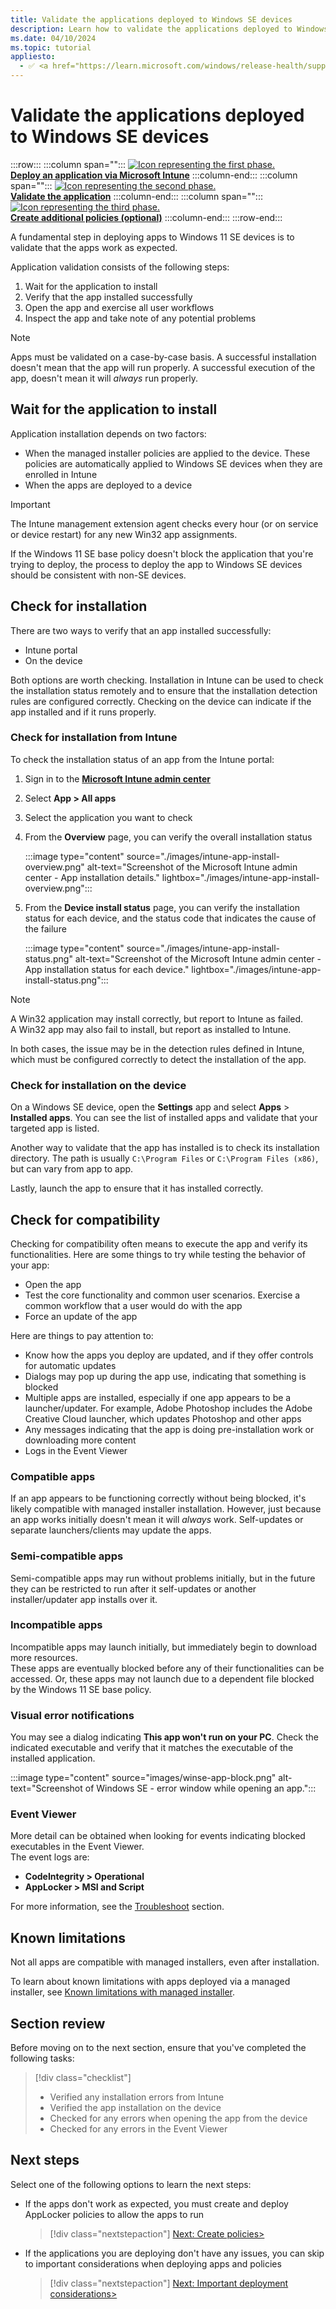 ```yaml
---
title: Validate the applications deployed to Windows SE devices
description: Learn how to validate the applications deployed to Windows SE devices via Intune.
ms.date: 04/10/2024
ms.topic: tutorial
appliesto:
  - ✅ <a href="https://learn.microsoft.com/windows/release-health/supported-versions-windows-client" target="_blank">Windows 11 SE, version 22H2 and later</a>
---
```


# Validate the applications deployed to Windows SE devices

:::row:::
   :::column span="":::
    <a href="deploy-apps.md"><img src="images/phase-1-off.svg" alt="Icon representing the first phase."/></a><br>
    [**Deploy an application via Microsoft Intune**](deploy-apps.md)
   :::column-end:::
   :::column span="":::
    <a href="validate-apps.md"><img src="images/phase-2-on.svg" alt="Icon representing the second phase."/></a><br>
    [**Validate the application**](validate-apps.md)
   :::column-end:::
   :::column span="":::
    <a href="create-policies.md"><img src="images/phase-3-off.svg" alt="Icon representing the third phase."/></a><br>
    [**Create additional policies (optional)**](create-policies.md)
   :::column-end:::
:::row-end:::

A fundamental step in deploying apps to Windows 11 SE devices is to validate that the apps work as expected.

Application validation consists of the following steps:

1. Wait for the application to install
1. Verify that the app installed successfully
1. Open the app and exercise all user workflows
1. Inspect the app and take note of any potential problems

> [!NOTE]
> Apps must be validated on a case-by-case basis. A successful installation doesn't mean that the app will run properly. A successful execution of the app, doesn't mean it will *always* run properly.

## Wait for the application to install

Application installation depends on two factors:

- When the managed installer policies are applied to the device. These policies are automatically applied to Windows SE devices when they are enrolled in Intune
- When the apps are deployed to a device

> [!IMPORTANT]
> The Intune management extension agent checks every hour (or on service or device restart) for any new Win32 app assignments.

If the Windows 11 SE base policy doesn't block the application that you're trying to deploy, the process to deploy the app to Windows SE devices should be consistent with non-SE devices.

## Check for installation

There are two ways to verify that an app installed successfully:

- Intune portal
- On the device

Both options are worth checking. Installation in Intune can be used to check the installation status remotely and to ensure that the installation detection rules are configured correctly. Checking on the device can indicate if the app  installed and if it runs properly.

### Check for installation from Intune

To check the installation status of an app from the Intune portal:

1. Sign in to the <a href="https://intune.microsoft.com/" target="_blank"><b>Microsoft Intune admin center</b></a>
1. Select **App > All apps**
1. Select the application you want to check
1. From the **Overview** page, you can verify the overall installation status

    :::image type="content" source="./images/intune-app-install-overview.png" alt-text="Screenshot of the Microsoft Intune admin center - App installation details." lightbox="./images/intune-app-install-overview.png":::

1. From the **Device install status** page, you can verify the installation status for each device, and the status code that indicates the cause of the failure

    :::image type="content" source="./images/intune-app-install-status.png" alt-text="Screenshot of the Microsoft Intune admin center - App installation status for each device." lightbox="./images/intune-app-install-status.png":::

> [!NOTE]
> A Win32 application may install correctly, but report to Intune as failed.\
> A Win32 app may also fail to install, but report as installed to Intune.
>
> In both cases, the issue may be in the detection rules defined in Intune, which must be configured correctly to detect the installation of the app.

### Check for installation on the device

On a Windows SE device, open the **Settings** app and select **Apps** > **Installed apps**. You can see the list of installed apps and validate that your targeted app is listed.

Another way to validate that the app has installed is to check its installation directory. The path is usually `C:\Program Files` or `C:\Program Files (x86)`, but can vary from app to app.

Lastly, launch the app to ensure that it has installed correctly.

## Check for compatibility

Checking for compatibility often means to execute the app and verify its functionalities. Here are some things to try while testing the behavior of your app:

- Open the app
- Test the core functionality and common user scenarios. Exercise a common workflow that a user would do with the app
- Force an update of the app

Here are things to pay attention to:

- Know how the apps you deploy are updated, and if they offer controls for automatic updates
- Dialogs may pop up during the app use, indicating that something is blocked
- Multiple apps are installed, especially if one app appears to be a launcher/updater. For example, Adobe Photoshop includes the Adobe Creative Cloud launcher, which updates Photoshop and other apps
- Any messages indicating that the app is doing pre-installation work or downloading more content
- Logs in the Event Viewer

### Compatible apps

If an app appears to be functioning correctly without being blocked, it's likely compatible with managed installer installation.
However, just because an app works initially doesn't mean it will *always* work. Self-updates or separate launchers/clients may update the apps.

### Semi-compatible apps

Semi-compatible apps may run without problems initially, but in the future they can be restricted to run after it self-updates or another installer/updater app installs over it.

### Incompatible apps

Incompatible apps may launch initially, but immediately begin to download more resources.\
These apps are eventually blocked before any of their functionalities can be accessed. Or, these apps may not launch due to a dependent file blocked by the Windows 11 SE base policy.

### Visual error notifications

You may see a dialog indicating **This app won't run on your PC**. Check the indicated executable and verify that it matches the executable of the installed application.

:::image type="content" source="images/winse-app-block.png" alt-text="Screenshot of Windows SE - error window while opening an app.":::

### Event Viewer

More detail can be obtained when looking for events indicating blocked executables in the Event Viewer.\
The event logs are:

- **CodeIntegrity > Operational**
- **AppLocker > MSI and Script**

For more information, see the [Troubleshoot](troubleshoot.md) section.

## Known limitations

Not all apps are compatible with managed installers, even after installation.

To learn about known limitations with apps deployed via a managed installer, see [Known limitations with managed installer][WIN-1].

<!--
> [!NOTE]
> UWP LOB apps aren't installed using the Intune Management Extension and thus aren't tracked by the managed installer heuristic. LOB apps must be authorized separately in your WDAC policy.
-->

## Section review

Before moving on to the next section, ensure that you've completed the following tasks:

> [!div class="checklist"]
> - Verified any installation errors from Intune
> - Verified the app installation on the device
> - Checked for any errors when opening the app from the device
> - Checked for any errors in the Event Viewer

## Next steps

Select one of the following options to learn the next steps:

<!--- If the apps don't work as expected, you must create and deploy WDAC or AppLocker policies to allow the apps to run-->
- If the apps don't work as expected, you must create and deploy AppLocker policies to allow the apps to run
  > [!div class="nextstepaction"]
  > [Next: Create policies>](create-policies.md)
- If the applications you are deploying don't have any issues, you can skip to important considerations when deploying apps and policies
  > [!div class="nextstepaction"]
  > [Next: Important deployment considerations>](considerations.md)

[M365-1]: /microsoft-365/education/deploy/microsoft-store-for-education

[WIN-1]: /windows/security/threat-protection/windows-defender-application-control/configure-authorized-apps-deployed-with-a-managed-installer#known-limitations-with-managed-installer
[WIN-2]: /windows/msix/
[WIN-3]: /windows/security/threat-protection/windows-defender-application-control/manage-packaged-apps-with-windows-defender-application-control